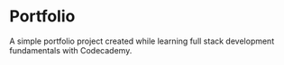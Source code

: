 # Portfolio
A simple portfolio project created while learning full stack development fundamentals with Codecademy.
